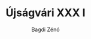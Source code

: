 ---
layout: ujsag
title: Újságvári XXX I
kiadas: 30e1sz
author: Bagdi Zénó
excerpt_image: /assets/newspaper_pages/30e1sz_pages/1.png
tags: [újság]
categories: [Újság]
oldalszam: 24
---